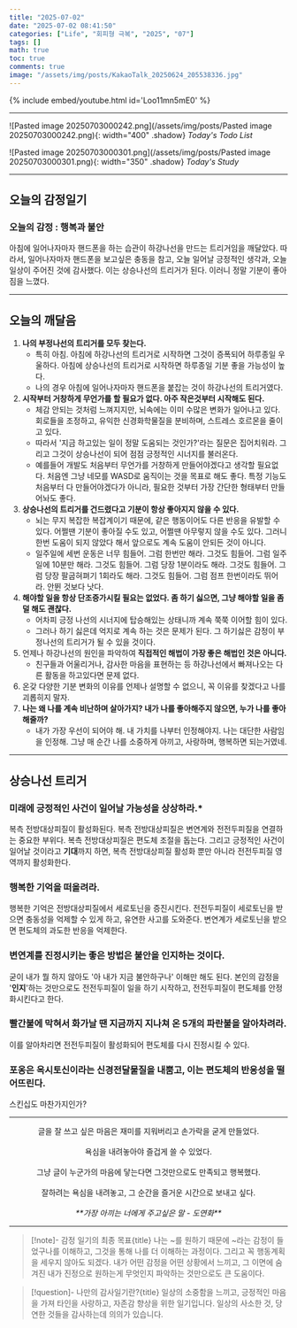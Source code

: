 ```yaml
---
title: "2025-07-02"
date: "2025-07-02 08:41:50"
categories: ["Life", "회피형 극복", "2025", "07"]
tags: []
math: true
toc: true
comments: true
image: "/assets/img/posts/KakaoTalk_20250624_205538336.jpg"
---
```


{% include embed/youtube.html id='Loo11mn5mE0' %}



---

![Pasted image 20250703000242.png](/assets/img/posts/Pasted image 20250703000242.png){: width="400" .shadow}
_Today's Todo List_

![Pasted image 20250703000301.png](/assets/img/posts/Pasted image 20250703000301.png){: width="350" .shadow}
_Today's Study_

---
## 오늘의 감정일기

### 오늘의 감정 : 행복과 불안
아침에 일어나자마자 핸드폰을 하는 습관이 하강나선을 만드는 트리거임을 깨달았다. 따라서, 일어나자마자 핸드폰을 보고싶은 충동을 참고, 오늘 일어날 긍정적인 생각과, 오늘 일상이 주어진 것에 감사했다. 이는 상승나선의 트리거가 된다. 이러니 정말 기분이 좋아짐을 느꼈다.

---
## 오늘의 깨달음

1. **나의 부정나선의 트리거를 모두 찾는다.** 
	- 특히 아침. 아침에 하강나선의 트리거로 시작하면 그것이 증폭되어 하루종일 우울하다. 아침에 상승나선의 트리거로 시작하면 하루종일 기분 좋을 가능성이 높다. 
	- 나의 경우 아침에 일어나자마자 핸드폰을 붙잡는 것이 하강나선의 트리거였다.
2. **시작부터 거창하게 무언가를 할 필요가 없다. 아주 작은것부터 시작해도 된다.**
	- 체감 안되는 것처럼 느껴지지만, 뇌속에는 이미 수많은 변화가 일어나고 있다. 회로들을 조정하고, 유익한 신경화학물질을 분비하며, 스트레스 호르몬을 줄이고 있다. 
	- 따라서 '지금 하고있는 일이 정말 도움되는 것인가?'라는 질문은 집어치워라. 그리고 그것이 상승나선이 되어 점점 긍정적인 시너지를 불러온다. 
	- 예를들어 개발도 처음부터 무언가를 거창하게 만들어야겠다고 생각할 필요없다. 처음엔 그냥 네모를 WASD로 움직이는 것을 목표로 해도 좋다. 특정 기능도 처음부터 다 만들어야겠다가 아니라, 필요한 것부터 가장 간단한 형태부터 만들어놔도 좋다.
3. **상승나선의 트리거를 건드렸다고 기분이 항상 좋아지지 않을 수 있다.** 
	- 뇌는 무지 복잡한 복잡계이기 때문에, 같은 행동이어도 다른 반응을 유발할 수 있다. 어쩔땐 기분이 좋아질 수도 있고, 어쩔땐 아무렇지 않을 수도 있다. 그러니 한번 도움이 되지 않았다 해서 앞으로도 계속 도움이 안되든 것이 아니다. 
	- 일주일에 세번 운동은 너무 힘들어. 그럼 한번만 해라. 그것도 힘들어. 그럼 일주일에 10분만 해라. 그것도 힘들어. 그럼 당장 1분이라도 해라. 그것도 힘들어. 그럼 당장 팔굽혀펴기 1회라도 해라. 그것도 힘들어. 그럼 점프 한번이라도 뛰어라. 안뛴 것보다 낫다.
4. **해야할 일을 항상 단조증가시킬 필요는 없었다. 좀 하기 싫으면, 그냥 해야할 일을 좀 덜 해도 괜찮다.**
	- 어차피 긍정 나선의 시너지에 탑승해있는 상태니까 계속 쭉쭉 이어할 힘이 있다. 
	- 그러나 하기 싫은데 억지로 계속 하는 것은 문제가 된다. 그 하기싫은 감정이 부정나선의 트리거가 될 수 있을 것이다.
5. 언제나 하강나선의 원인을 파악하여 **직접적인 해법이 가장 좋은 해법인 것은 아니다.**
	- 친구들과 어울리거나, 감사한 마음을 표현하는 등 하강나선에서 빠져나오는 다른 활동을 하고있다면 문제 없다.
6. 온갖 다양한 기분 변화의 이유를 언제나 설명할 수 없으니, 꼭 이유를 찾겠다고 나를 괴롭히지 말자.
7. **나는 왜 나를 계속 비난하며 살아가지? 내가 나를 좋아해주지 않으면, 누가 나를 좋아해줄까?** 
	- 내가 가장 우선이 되어야 해. 내 가치를 나부터 인정해야지. 나는 대단한 사람임을 인정해. 그냥 매 순간 나를 소중하게 아끼고, 사랑하며, 행복하면 되는거였네.

---
## 상승나선 트리거

### 미래에 긍정적인 사건이 일어날 가능성을 상상하라.*
복측 전방대상피질이 활성화된다. 복측 전방대상피질은 변연계와 전전두피질을 연결하는 중요한 부위다. 복측 전방대상피질은 편도체 조절을 돕는다. 그리고 긍정적인 사건이 일어날 것이라고 **기대**까지 하면, 복측 전방대상피질 활성화 뿐만 아니라 전전두피질 영역까지 활성화한다.

### 행복한 기억을 떠올려라.
행복한 기억은 전방대상피질에서 세로토닌을 증진시킨다. 전전두피질이 세로토닌을 받으면 충동성을 억제할 수 있게 하고, 유연한 사고를 도와준다. 변연계가 세로토닌을 받으면 편도체의 과도한 반응을 억제한다.

### 변연계를 진정시키는 좋은 방법은 불안을 인지하는 것이다.
굳이 내가 뭘 하지 않아도 '아 내가 지금 불안하구나' 이해만 해도 된다. 본인의 감정을 '**인지**'하는 것만으로도 전전두피질이 일을 하기 시작하고, 전전두피질이 편도체를 안정화시킨다고 한다.

### 빨간불에 막혀서 화가날 땐 지금까지 지나쳐 온 5개의 파란불을 알아차려라.
이를 알아차리면 전전두피질이 활성화되어 편도체를 다시 진정시킬 수 있다.

### 포옹은 옥시토신이라는 신경전달물질을 내뿜고, 이는 편도체의 반응성을 떨어뜨린다.
스킨십도 마찬가지인가?

---

<div style="text-align: center;">  
글을 잘 쓰고 싶은 마음은 재미를 지워버리고 손가락을 굳게 만들었다. <br><br>
욕심을 내려놓아야 즐겁게 쓸 수 있었다. <br><br>
그냥 글이 누군가의 마음에 닿는다면 그것만으로도 만족되고 행복했다. <br><br>
잘하려는 욕심을 내려놓고, 그 순간을 즐거운 시간으로 보내고 싶다. <br><br>
<i>**가장 아끼는 너에게 주고싶은 말 - 도연화**</i>
</div>

---

> [!note]- 감정 일기의 최종 목표{title}
> 나는 ~를 원하기 때문에 ~라는 감정이 들었구나를 이해하고, 그것을 통해 나를 더 이해하는 과정이다.
> 그리고 꼭 행동계획을 세우지 않아도 되겠다. 내가 어떤 감정을 어떤 상황에서 느끼고, 그 이면에 숨겨진 내가 진정으로 원하는게 무엇인지 파악하는 것만으로도 큰 도움이다. 

> [!question]- 나만의 감사일기란?{title}
> 일상의 소중함을 느끼고, 긍정적인 마음을 가져 타인을 사랑하고, 자존감 향상을 위한 일기입니다. 일상의 사소한 것, 당연한 것들을 감사하는데 의의가 있습니다.